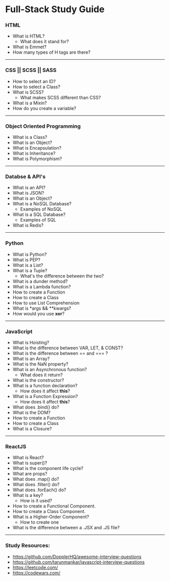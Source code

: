 # Full-Stack Study Guide

### HTML
+ What is HTML?
  + What does it stand for?
+ What is Emmet?
+ How many types of H tags are there?
------------------------------------------------------------------------
### CSS || SCSS || SASS
+ How to select an ID?
+ How to select a Class?
+ What is SCSS?
  + What makes SCSS different than CSS?
+ What is a Mixin?
+ How do you create a variable?
------------------------------------------------------------------------
### Object Oriented Programming
+ What is a Class?
+ What is an Object?
+ What is Encapsulation?
+ What is Inheritance?
+ What is Polymorphism?
------------------------------------------------------------------------
### Databse & API's
+ What is an API?
+ What is JSON?
+ What is an Object?
+ What is a NoSQL Database?
  + Examples of NoSQL
+ What is a SQL Database?
  + Examples of SQL
+ What is Redis?
------------------------------------------------------------------------
### Python
+ What is Python?
+ What is PEP?
+ What is a List?
+ What is a Tuple?
  + What's the difference between the two?
+ What is a dunder method?
+ What is a Lambda function?
+ How to create a Function
+ How to create a Class
+ How to use List Comprehension
+ What is *args && **kwargs?
+ How would you use __xor__?
------------------------------------------------------------------------
### JavaScript
+ What is Hoisting?
+ What is the difference between VAR, LET, & CONST?
+ What is the difference between == and === ?
+ What is an Array?
+ What is the NaN property?
+ What is an Asynchronous function?
  + What does it return?
+ What is the constructor?
+ What is a function declaration?
  + How does it affect __this__?
+ What is a Function Expression?
  + How does it affect __this__?
+ What does .bind() do?
+ What is the DOM?
+ How to create a Function
+ How to create a Class
+ What is a Closure?
------------------------------------------------------------------------
### ReactJS
  + What is React?
  + What is super()?
  + What is the component life cycle?
  + What are props?
  + What does .map() do?
  + What does .filter() do?
  + What does .forEach() do?
  + What is a key?
    + How is it used?
  + How to create a Functional Component.
  + How to create a Class Component.
  + What is a Higher-Order Component?
    + How to create one
  + What is the difference between a .JSX and .JS file?
------------------------------------------------------------------------

### Study Resources:
+ https://github.com/DopplerHQ/awesome-interview-questions
+ https://github.com/tarunmankar/javascript-interview-questions
+ https://leetcode.com/
+ https://codewars.com/